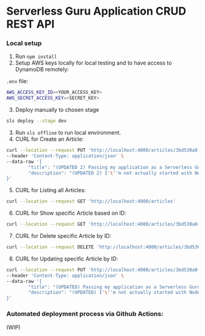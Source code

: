 # Serverless Guru Application CRUD REST API

### Local setup

1. Run `npm install`
2. Setup AWS keys locally for local testing and to have access to DynamoDB remotely:

`.env` file:

```bash
AWS_ACCESS_KEY_ID=<YOUR_ACCESS_KEY>
AWS_SECRET_ACCESS_KEY=<SECRET_KEY>
```

3. Deploy manually to chosen stage

```bash
sls deploy --stage dev
```

3. Run `sls offline` to run local environment.
4. CURL for Create an Article:

```bash
curl --location --request PUT 'http://localhost:4000/articles/3bd530a0-6187-11ed-82bb-c7c7478d55fc' \
--header 'Content-Type: application/json' \
--data-raw '{
        "title": "(UPDATED 2) Passing my application as a Serverless Guru Engineer",
        "description": "(UPDATED 2) I'\''m not actually started with NodeJS developing web applications, I'\''m more of a Ruby developer, fortunately Ruby 2.7 is supported by AWS Lambda does learning Serverless Framework is favorable on my end. I also worked on a simple PDF Generator Lambda function created via NodeJS with the help of Knex module to communicate with our existing RDS DB."
}'
```

5. CURL for Listing all Articles:

```bash
curl --location --request GET 'http://localhost:4000/articles'
```

6. CURL for Show specific Article based on ID:

```bash
curl --location --request GET 'http://localhost:4000/articles/3bd530a0-6187-11ed-82bb-c7c7478d55fc'
```

7. CURL for Delete specific Article by ID:

```bash
curl --location --request DELETE 'http://localhost:4000/articles/3bd530a0-6187-11ed-82bb-c7c7478d55fc'
```

8. CURL for Updating specific Article by ID:

```bash
curl --location --request PUT 'http://localhost:4000/articles/3bd530a0-6187-11ed-82bb-c7c7478d55fc' \
--header 'Content-Type: application/json' \
--data-raw '{
        "title": "(UPDATED) Passing my application as a Serverless Guru Engineer",
        "description": "(UPDATED) I'\''m not actually started with NodeJS developing web applications, I'\''m more of a Ruby developer, fortunately Ruby 2.7 is supported by AWS Lambda does learning Serverless Framework is favorable on my end. I also worked on a simple PDF Generator Lambda function created via NodeJS with the help of Knex module to communicate with our existing RDS DB."
}'
```

### Automated deployment process via Github Actions:

(WIP)

